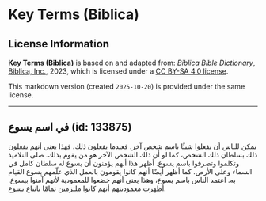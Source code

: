 # Key Terms (Biblica)

## License Information

**Key Terms (Biblica)** is based on and adapted from: _Biblica Bible Dictionary_, [Biblica, Inc.](https://www.biblica.com/), 2023, which is licensed under a [CC BY-SA 4.0 license](https://creativecommons.org/licenses/by-sa/4.0/legalcode.en).

This markdown version (created `2025-10-20`) is provided under the same license.



--------------------------------

## في اسم يسوع (id: 133875)

يمكن للناس أن يفعلوا شيئًا باسم شخص آخر. فعندما يفعلون ذلك، فهذا يعني أنهم يفعلون ذلك بسلطان ذلك الشخص، كما لو أن ذلك الشخص الآخر هو من يقوم بذلك. صلى التلاميذ وتكلموا وتصرفوا باسم يسوع. أظهر هذا أنهم يؤمنون أن يسوع له سلطان كامل في السماء وعلى الأرض. كما أظهر أيضًا أنهم كانوا يقومون بالعمل الذي علّمهم يسوع القيام به. اعتمد الناس باسم يسوع، وهذا يعني أنهم خضعوا للمعمودية لأنهم آمنوا بيسوع. أظهرت معموديتهم أنهم كانوا ملتزمين تمامًا باتباع يسوع.


